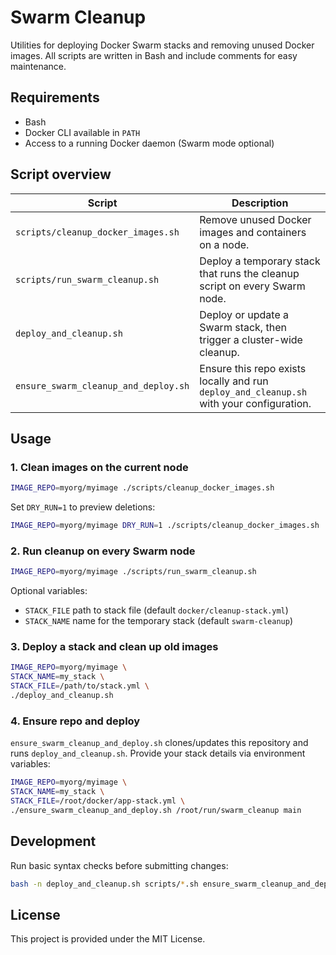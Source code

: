 # Swarm Cleanup

Utilities for deploying Docker Swarm stacks and removing unused Docker images.
All scripts are written in Bash and include comments for easy maintenance.

## Requirements

- Bash
- Docker CLI available in `PATH`
- Access to a running Docker daemon (Swarm mode optional)

## Script overview

| Script | Description |
|-------|-------------|
| `scripts/cleanup_docker_images.sh` | Remove unused Docker images and containers on a node. |
| `scripts/run_swarm_cleanup.sh` | Deploy a temporary stack that runs the cleanup script on every Swarm node. |
| `deploy_and_cleanup.sh` | Deploy or update a Swarm stack, then trigger a cluster-wide cleanup. |
| `ensure_swarm_cleanup_and_deploy.sh` | Ensure this repo exists locally and run `deploy_and_cleanup.sh` with your configuration. |

## Usage

### 1. Clean images on the current node

```bash
IMAGE_REPO=myorg/myimage ./scripts/cleanup_docker_images.sh
```

Set `DRY_RUN=1` to preview deletions:

```bash
IMAGE_REPO=myorg/myimage DRY_RUN=1 ./scripts/cleanup_docker_images.sh
```

### 2. Run cleanup on every Swarm node

```bash
IMAGE_REPO=myorg/myimage ./scripts/run_swarm_cleanup.sh
```

Optional variables:
- `STACK_FILE` path to stack file (default `docker/cleanup-stack.yml`)
- `STACK_NAME` name for the temporary stack (default `swarm-cleanup`)

### 3. Deploy a stack and clean up old images

```bash
IMAGE_REPO=myorg/myimage \
STACK_NAME=my_stack \
STACK_FILE=/path/to/stack.yml \
./deploy_and_cleanup.sh
```

### 4. Ensure repo and deploy

`ensure_swarm_cleanup_and_deploy.sh` clones/updates this repository and runs `deploy_and_cleanup.sh`.
Provide your stack details via environment variables:

```bash
IMAGE_REPO=myorg/myimage \
STACK_NAME=my_stack \
STACK_FILE=/root/docker/app-stack.yml \
./ensure_swarm_cleanup_and_deploy.sh /root/run/swarm_cleanup main
```

## Development

Run basic syntax checks before submitting changes:

```bash
bash -n deploy_and_cleanup.sh scripts/*.sh ensure_swarm_cleanup_and_deploy.sh
```

## License

This project is provided under the MIT License.
